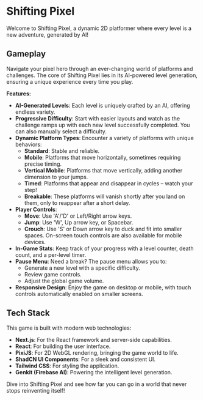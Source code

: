 
# Shifting Pixel

Welcome to Shifting Pixel, a dynamic 2D platformer where every level is a new adventure, generated by AI!

## Gameplay

Navigate your pixel hero through an ever-changing world of platforms and challenges. The core of Shifting Pixel lies in its AI-powered level generation, ensuring a unique experience every time you play.

**Features:**

*   **AI-Generated Levels**: Each level is uniquely crafted by an AI, offering endless variety.
*   **Progressive Difficulty**: Start with easier layouts and watch as the challenge ramps up with each new level successfully completed. You can also manually select a difficulty.
*   **Dynamic Platform Types**: Encounter a variety of platforms with unique behaviors:
    *   **Standard**: Stable and reliable.
    *   **Mobile**: Platforms that move horizontally, sometimes requiring precise timing.
    *   **Vertical Mobile**: Platforms that move vertically, adding another dimension to your jumps.
    *   **Timed**: Platforms that appear and disappear in cycles – watch your step!
    *   **Breakable**: These platforms will vanish shortly after you land on them, only to reappear after a short delay.
*   **Player Controls**:
    *   **Move**: Use 'A'/'D' or Left/Right arrow keys.
    *   **Jump**: Use 'W', Up arrow key, or Spacebar.
    *   **Crouch**: Use 'S' or Down arrow key to duck and fit into smaller spaces. On-screen touch controls are also available for mobile devices.
*   **In-Game Stats**: Keep track of your progress with a level counter, death count, and a per-level timer.
*   **Pause Menu**: Need a break? The pause menu allows you to:
    *   Generate a new level with a specific difficulty.
    *   Review game controls.
    *   Adjust the global game volume.
*   **Responsive Design**: Enjoy the game on desktop or mobile, with touch controls automatically enabled on smaller screens.

## Tech Stack

This game is built with modern web technologies:

*   **Next.js**: For the React framework and server-side capabilities.
*   **React**: For building the user interface.
*   **PixiJS**: For 2D WebGL rendering, bringing the game world to life.
*   **ShadCN UI Components**: For a sleek and consistent UI.
*   **Tailwind CSS**: For styling the application.
*   **Genkit (Firebase AI)**: Powering the intelligent level generation.

Dive into Shifting Pixel and see how far you can go in a world that never stops reinventing itself!
